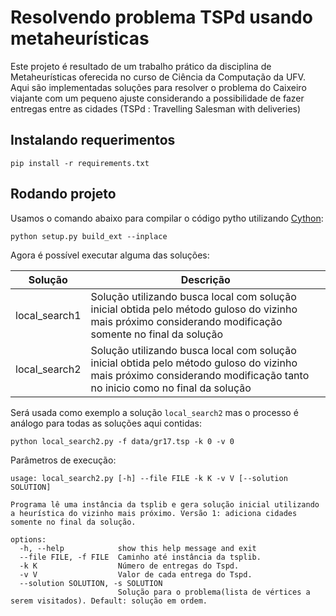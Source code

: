 # Resolvendo problema TSPd usando metaheurísticas
Este projeto é resultado de um trabalho prático da disciplina de Metaheurísticas
oferecida no curso de Ciência da Computação da UFV. Aqui são implementadas
soluções para resolver o problema do Caixeiro viajante com um pequeno ajuste
considerando a possibilidade de fazer entregas entre as cidades (TSPd
: Travelling Salesman with deliveries)

## Instalando requerimentos
`pip install -r requirements.txt`

## Rodando projeto 
Usamos o comando abaixo para compilar o código pytho utilizando [Cython](https://cython.readthedocs.io/en/latest/index.html):

`python setup.py build_ext --inplace`

Agora é possível executar alguma das soluções:

| Solução | Descrição |
|---------|-----------|
| local_search1 | Solução utilizando busca local com solução inicial obtida pelo método guloso do vizinho mais próximo considerando modificação somente no final da solução |
| local_search2 | Solução utilizando busca local com solução inicial obtida pelo método guloso do vizinho mais próximo considerando modificação tanto no inicio como no final da solução |

Será usada como exemplo a solução `local_search2` mas o processo é análogo para
todas as soluções aqui contidas:

`python local_search2.py -f data/gr17.tsp -k 0 -v 0`

Parâmetros de execução:
```
usage: local_search2.py [-h] --file FILE -k K -v V [--solution SOLUTION]

Programa lê uma instância da tsplib e gera solução inicial utilizando a heurística do vizinho mais próximo. Versão 1: adiciona cidades
somente no final da solução.

options:
  -h, --help            show this help message and exit
  --file FILE, -f FILE  Caminho até instância da tsplib.
  -k K                  Número de entregas do Tspd.
  -v V                  Valor de cada entrega do Tspd.
  --solution SOLUTION, -s SOLUTION
                        Solução para o problema(lista de vértices a serem visitados). Default: solução em ordem.
```

